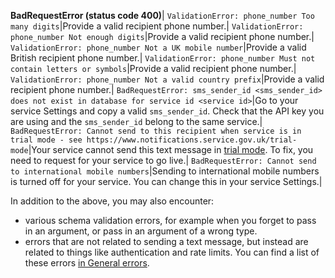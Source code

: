 **BadRequestError (status code 400)**|
`ValidationError: phone_number Too many digits`|Provide a valid recipient phone number.|
`ValidationError: phone_number Not enough digits`|Provide a valid recipient phone number.|
`ValidationError: phone_number Not a UK mobile number`|Provide a valid British recipient phone number.|
`ValidationError: phone_number Must not contain letters or symbols`|Provide a valid recipient phone number.|
`ValidationError: phone_number Not a valid country prefix`|Provide a valid recipient phone number.|
`BadRequestError: sms_sender_id <sms_sender_id> does not exist in database for service id <service id>`|Go to your service Settings and copy a valid `sms_sender_id`. Check that the API key you are using and the `sms_sender_id` belong to the same service.|
`BadRequestError: Cannot send to this recipient when service is in trial mode - see https://www.notifications.service.gov.uk/trial-mode`|Your service cannot send this text message in [trial mode](https://www.notifications.service.gov.uk/using-notify/trial-mode). To fix, you need to request for your service to go live.|
`BadRequestError: Cannot send to international mobile numbers`|Sending to international mobile numbers is turned off for your service. You can change this in your service Settings.|

In addition to the above, you may also encounter:

* various schema validation errors, for example when you forget to pass in an argument, or pass in an argument of a wrong type.
* errors that are not related to sending a text message, but instead are related to things like authentication and rate limits. You can find a list of these errors [in General errors](#general-errors).